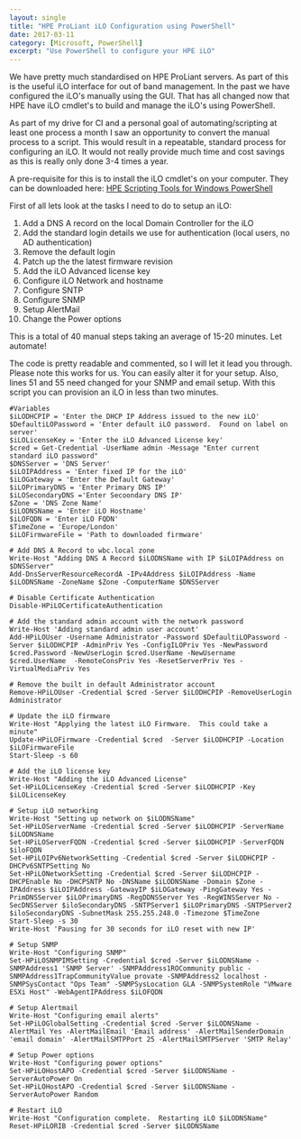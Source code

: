 ```yaml
---
layout: single
title: "HPE ProLiant iLO Configuration using PowerShell"
date: 2017-03-11
category: [Microsoft, PowerShell]
excerpt: "Use PowerShell to configure your HPE iLO"
---
```

We have pretty much standardised on HPE ProLiant servers.  As part of this is the useful iLO interface for out of band management. In the past we have configured the iLO's manually using the GUI. That has all changed now that HPE have iLO cmdlet's to build and manage the iLO's using PowerShell.

As part of my drive for CI and a personal goal of automating/scripting at least one process a month I saw an opportunity to convert the manual process to a script. This would result in a repeatable, standard process for configuring an iLO.  It would not really provide much time and cost savings as this is really only done 3-4 times a year.

A pre-requisite for this is to install the iLO cmdlet's on your computer.  They can be downloaded here: [HPE Scripting Tools for Windows PowerShell](https://www.hpe.com/us/en/product-catalog/detail/pip.5440657.html)

First of all lets look at the tasks I need to do to setup an iLO:
1. Add a DNS A record on the local Domain Controller for the iLO
2. Add the standard login details we use for authentication (local users, no AD authentication)
3. Remove the default login
4. Patch up the the latest firmware revision
5. Add the iLO Advanced license key
6. Configure iLO Network and hostname
7. Configure SNTP
8. Configure SNMP
9. Setup AlertMail
10. Change the Power options

This is a total of 40 manual steps taking an average of 15-20 minutes.  Let automate!

The code is pretty readable and commented, so I will let it lead you through. Please note this works for us.  You can easily alter it for your setup.  Also, lines 51 and 55 need changed for your SNMP and email setup.  With this script you can provision an iLO in less than two minutes.

~~~ posh
#Variables
$iLODHCPIP = 'Enter the DHCP IP Address issued to the new iLO'
$DefaultiLOPassword = 'Enter default iLO password.  Found on label on server'
$iLOLicenseKey = 'Enter the iLO Advanced License key'
$cred = Get-Credential -UserName admin -Message "Enter current standard iLO password"
$DNSServer = 'DNS Server'
$iLOIPAddress = 'Enter fixed IP for the iLO'
$iLOGateway = 'Enter the Default Gateway'
$iLOPrimaryDNS = 'Enter Primary DNS IP'
$iLOSecondaryDNS ='Enter Secoondary DNS IP'
$Zone = 'DNS Zone Name'
$iLODNSName = 'Enter iLO Hostname'
$iLOFQDN = 'Enter iLO FQDN'
$TimeZone = 'Europe/London'
$iLOFirmwareFile = 'Path to downloaded firmware'

# Add DNS A Record to wbc.local zone
Write-Host "Adding DNS A Record $iLODNSName with IP $iLOIPAddress on $DNSServer"
Add-DnsServerResourceRecordA -IPv4Address $iLOIPAddress -Name $iLODNSName -ZoneName $Zone -ComputerName $DNSServer

# Disable Certificate Authentication
Disable-HPiLOCertificateAuthentication

# Add the standard admin account with the network password
Write-Host 'Adding standard admin user account'
Add-HPiLOUser -Username Administrator -Password $DefaultiLOPassword -Server $iLODHCPIP -AdminPriv Yes -ConfigILOPriv Yes -NewPassword $cred.Password -NewUserLogin $cred.UserName -NewUsername $cred.UserName  -RemoteConsPriv Yes -ResetServerPriv Yes -VirtualMediaPriv Yes

# Remove the built in default Administrator account
Remove-HPiLOUser -Credential $cred -Server $iLODHCPIP -RemoveUserLogin Administrator

# Update the iLO firmware
Write-Host "Applying the latest iLO Firmware.  This could take a minute"
Update-HPiLOFirmware -Credential $cred  -Server $iLODHCPIP -Location $iLOFirmwareFile
Start-Sleep -s 60

# Add the iLO license key
Write-Host "Adding the iLO Advanced License"
Set-HPiLOLicenseKey -Credential $cred -Server $iLODHCPIP -Key $iLOLicenseKey

# Setup iLO networking
Write-Host "Setting up network on $iLODNSName"
Set-HPiLOServerName -Credential $cred -Server $iLODHCPIP -ServerName $iLODNSName
Set-HPiLOServerFQDN -Credential $cred -Server $iLODHCPIP -ServerFQDN $iloFQDN
Set-HPiLOIPv6NetworkSetting -Credential $cred -Server $iLODHCPIP -DHCPv6SNTPSetting No
Set-HPiLONetworkSetting -Credential $cred -Server $iLODHCPIP -DHCPEnable No -DHCPSNTP No -DNSName $iLODNSName -Domain $Zone -IPAddress $iLOIPAddress -GatewayIP $iLOGateway -PingGateway Yes -PrimDNSServer $iLOPrimaryDNS -RegDDNSServer Yes -RegWINSServer No -SecDNSServer $iloSecondaryDNS -SNTPServer1 $iLOPrimaryDNS -SNTPServer2 $iloSecondaryDNS -SubnetMask 255.255.248.0 -Timezone $TimeZone
Start-Sleep -s 30
Write-Host 'Pausing for 30 seconds for iLO reset with new IP'

# Setup SNMP
Write-Host "Configuring SNMP"
Set-HPiLOSNMPIMSetting -Credential $cred -Server $iLODNSName -SNMPAddress1 'SNMP Server' -SNMPAddress1ROCommunity public -SNMPAddress1TrapCommunityValue provate -SNMPAddress2 localhost -SNMPSysContact "Ops Team" -SNMPSysLocation GLA -SNMPSystemRole "VMware ESXi Host" -WebAgentIPAddress $iLOFQDN

# Setup Alertmail
Write-Host "Configuring email alerts"
Set-HPiLOGlobalSetting -Credential $cred -Server $iLODNSName -AlertMail Yes -AlertMailEmail 'Email address' -AlertMailSenderDomain 'email domain' -AlertMailSMTPPort 25 -AlertMailSMTPServer 'SMTP Relay'

# Setup Power options
Write-Host "Configuring power options"
Set-HPiLOHostAPO -Credential $cred -Server $iLODNSName -ServerAutoPower On
Set-HPiLOHostAPO -Credential $cred -Server $iLODNSName -ServerAutoPower Random

# Restart iLO
Write-Host "Configuration complete.  Restarting iLO $iLODNSName"
Reset-HPiLORIB -Credential $cred -Server $iLODNSName
~~~
